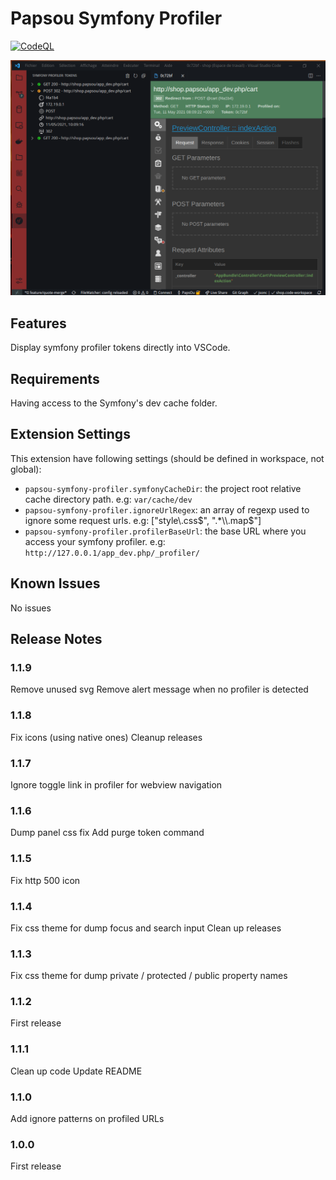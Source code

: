 # Papsou Symfony Profiler

[![CodeQL](https://github.com/PapsOu/papsou-symfony-profiler/actions/workflows/codeql-analysis.yml/badge.svg)](https://github.com/PapsOu/papsou-symfony-profiler/actions/workflows/codeql-analysis.yml)

![Extension in action](img/readme.png)

## Features

Display symfony profiler tokens directly into VSCode.

## Requirements

Having access to the Symfony's dev cache folder.

## Extension Settings

This extension have following settings (should be defined in workspace, not global):

* `papsou-symfony-profiler.symfonyCacheDir`: the project root relative cache directory path. e.g: `var/cache/dev`
* `papsou-symfony-profiler.ignoreUrlRegex`: an array of regexp used to ignore some request urls. e.g: ["style\\.css$", ".*\\.map$"]
* `papsou-symfony-profiler.profilerBaseUrl`: the base URL where you access your symfony profiler. e.g: `http://127.0.0.1/app_dev.php/_profiler/`

## Known Issues

No issues

## Release Notes

### 1.1.9

Remove unused svg
Remove alert message when no profiler is detected

### 1.1.8

Fix icons (using native ones)
Cleanup releases

### 1.1.7

Ignore toggle link in profiler for webview navigation

### 1.1.6

Dump panel css fix
Add purge token command

### 1.1.5

Fix http 500 icon

### 1.1.4

Fix css theme for dump focus and search input
Clean up releases

### 1.1.3

Fix css theme for dump private / protected / public property names

### 1.1.2

First release

### 1.1.1

Clean up code
Update README

### 1.1.0

Add ignore patterns on profiled URLs

### 1.0.0

First release
